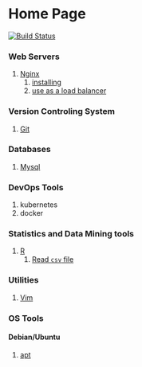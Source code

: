 # Home Page

[![Build Status](https://travis-ci.org/numb95/cheatsheet.svg?branch=master)](https://travis-ci.org/numb95/cheatsheet)

### Web Servers

1. [Nginx](nginx.md)
   1. [installing](nginx.md#install)
   2. [use as a load balancer](nginx.md#config-as-a-load-balancer)

### Version Controling System

1. [Git](git.md)

### Databases

1. [Mysql](mysql.md)

### DevOps Tools

1. kubernetes
2. docker

### Statistics and Data Mining tools

1. [R](R.md)
   1. [Read `csv` file](R.md#Read-csv-file)

### Utilities

1. [Vim](vim.md)


### OS Tools

#### Debian/Ubuntu

1. [apt](apt.md)